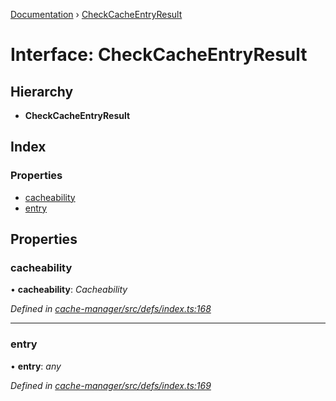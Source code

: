 [Documentation](../README.md) › [CheckCacheEntryResult](checkcacheentryresult.md)

# Interface: CheckCacheEntryResult

## Hierarchy

* **CheckCacheEntryResult**

## Index

### Properties

* [cacheability](checkcacheentryresult.md#cacheability)
* [entry](checkcacheentryresult.md#entry)

## Properties

###  cacheability

• **cacheability**: *Cacheability*

*Defined in [cache-manager/src/defs/index.ts:168](https://github.com/badbatch/graphql-box/blob/7e0d83b/packages/cache-manager/src/defs/index.ts#L168)*

___

###  entry

• **entry**: *any*

*Defined in [cache-manager/src/defs/index.ts:169](https://github.com/badbatch/graphql-box/blob/7e0d83b/packages/cache-manager/src/defs/index.ts#L169)*
